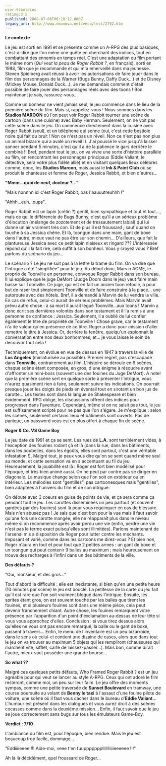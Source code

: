```yaml
---
user:Séboldies
rating:3.5
published: 2008-07-06T06:28:12.000Z
legacy_url: http://www.emunova.net/veda/test/2792.htm
---
```

**Le contexte**  

  

Le jeu est sorti en 1991 et se présente comme un A-RPG des plus basiques, c'est-à-dire que l'on mène une quête en cherchant des indices, tout en combattant des ennemis en temps réel. C'est une adaptation du film portant le même nom (_Qui veut la peau de Roger Rabbit ?_, en français), sorti en 1988, film que je recommande et qui m'a emerveillé dans ma jeunesse. Steven Spielberg avait réussi à avoir les autorisations de faire jouer dans le film des personnages de la Warner (Bugs Bunny, Daffy Duck...) et de Disney (Mickey Mouse, Donald Duck...). Je me demandais comment c'était possible de faire jouer des personnages réels avec des toons ! Bon maintenant je sais, rassurez-vous...  

  

Comme un bonheur ne vient jamais seul, le jeu commence dans le lieu de la première scène du film. Mais si, rappelez-vous ! Nous sommes dans les **Studios MAROON** où l'on peut voir Roger Rabbit tourner une scène de cartoon (dans une cuisine) avec Baby Herman. Seulement, on ne voit pas cette scène dans le jeu. On commence directement dans la cuisine avec Roger Rabbit (seul), et un téléphone qui sonne (oui, c'est cette bestiole noire qui fait du bruit ! Non ce n'est pas un réveil. Non ce n'est pas non plus un animal bizarre qui a avalé un réveil !). J'ai poussé le vice jusqu'à laisser sonner pendant 5 minutes, c'est qu'il a de la patience le gars derrière le combiné !! Bref, pendant tout le jeu, on va vivre une sorte d'histoire parallèle au film, en rencontrant les personnages principaux (Eddie Valiant, le détective, sera votre plus fidèle allié) et en visitant quelques lieux célèbres comme, donc, les **Studios Maroon**, mais aussi le **Ink & Paint Club** où se produit la chanteuse et femme de Roger, Jessica Rabbit, et bien d'autres...  

  

  

**"Mmm...quoi de neuf, docteur ?..."**  

  

"Mais nonnnn ici c'est Roger Rabbit, pas l'aauuutreuhhh !"  

"Ahhh...euh...oups".  

  

Roger Rabbit est un lapin (crétin ?) gentil, bien sympathique et tout et tout..., mais ce qui le différencie de Bugs Bunny, c'est qu'il a un sérieux problème d'élocution (mélange de zozotement et de tressautement labial) qui lui donne un air vraiment très con. Et de plus il est froussard ; sauf quand on touche à sa Jessica chérie. Et là, toongun dans une main, gant de boxe dans l'autre, mieux vaut ne pas être sur son chemin... D'ailleurs, que fait la plantureuse Jessica avec ce petit lapin niaiseux et ringard ??? L'intéressée répond qu'il la fait rire, cela suffit à son bonheur. Vous y croyez vous ? Bref parlons du scénario du jeu...  

  

Le scénario ? Le jeu ne suit pas à la lettre la trame du film. On va dire que l'intrigue a été "simplifiée" pour le jeu. Au début donc, Marvin ACME, le proprio de Toonville en personne, convoque Roger Rabbit dans son bureau. Il lui explique que le juge DeMort (Judge Doom dans le jeu) veut faire main basse sur Toonville. Ce juge, qui est en fait un ancien toon refoulé, a pour but de raser tout simplement Toonville et de faire construire à la place... une autoroute avec des hôtels. Bref, il a demandé à Marvin de lui vendre la ville. En cas de refus, celui-ci aurait de sérieux problèmes. Mais Marvin avait prévu autre chose : à sa mort il aurait légué Toonville...aux toons ! Marvin a donc écrit ses dernières volontés dans son testament et il l'a remis à une personne de confiance : Jessica. Seulement, il a oublié de lui confier également le titre de propriété de Toonville ! Chose grave, car le testament n'a de valeur qu'en présence de ce titre. Roger a donc pour mission d'aller remettre le titre à Jessica. Or, derrière la fenêtre, quelqu'un espionnait la conversation entre nos deux bonhommes, et... je vous laisse le soin de decouvrir tout cela !  

  

Techniquement, on évolue en vue de dessus en 1947 à travers la ville de **Los Angeles** (miniaturisée au possible). Premier regret, pas d'escapade dans **Toonville**, contrairement au film. L'histoire se déroule en 6 scènes, chaque scène étant composée, en gros, d'une énigme à résoudre avant d'affronter un mini-boss (souvent une des fouines du Juge DeMort). A noter que la première scène sert en quelque sorte à présenter l'intrigue, vous n'aurez quasiment rien à faire, seulement suivre les indications. On pourrait presque jouer les doigts de pieds en éventail tout en sirotant un bon jus de carotte... Les textes sont dans la langue de Shakespeare et bien évidemment, RPG oblige, les discussions offrent des indices pour progresser dans l'aventure. Cependant, même si on ne saisit pas tout, le jeu est suffisamment scripté pour ne pas que l'on s'égare. Je m'explique : selon les scènes, seulement certains lieux et bâtiments sont ouverts. Pas de panique, un password vous est en plus offert à chaque fin de scène.  

  

  

**Roger & Co. VS Game Boy**  

  

Le jeu date de 1991 et ça se sent. Les rues de **L.A.** sont terriblement vides, à l'exception des fouines rodant çà et là (dans la rue, dans les bâtiments, dans les poubelles, dans les égoûts, elles sont partout, c'est une véritable infestation !). Malgré tout, je peux vous dire qu'on se sent quand même seul au monde, et cette sensation va en s'accentuant au fil du jeu. Heureusement, la jouabilité est là : Roger est fort bien modélisé pour l'époque, et très bien animé aussi. On ne peut par contre pas se diriger en diagonale. La musique change selon que l'on soit en extérieur ou en intérieur. Les mélodies sont "gentilles", pas cartoonesques mais "gentilles", bien adaptées à l'univers du film et de son intrigue.  

  

On débute avec 3 coeurs en guise de points de vie, et ça sera comme ça pendant tout le jeu. Les carottes disséminées un peu partout (et souvent gardées par des fouines) sont là pour vous requinquer en cas de blessure. Mais n'en abusez pas ! Je sais que c'est bon pour la vue mais il faut savoir qu'une fois une carotte mangée, elle ne réapparaît plus dans le niveau même si on recommence après avoir perdu une vie (enfin, perdre une vie n'est pas le terme exact puisqu'elles sont illimitées). Parlons maintenant de l'arsenal mis à disposition de Roger pour lutter contre les méchants. Imposant et varié, comme dans les cartoons me direz-vous ? Et bien non, Roger n'aura en tout et pour tout que 2 petites armes : un gant de boxe et un toongun qui peut contenir 9 balles au maximum ; mais heureusement on trouve des recharges à l'infini dans un des bâtiments de la ville.  

  

  

**Des défauts ?**  

  

"Oui, monsieur, et des gros..."  

  

Tout d'abord la difficulté : elle est inexistante, si bien qu'en une petite heure (10 minutes par scène) le jeu est bouclé. La petitesse de la carte du jeu fait qu'il est rare que l'on soit vraiment bloqué dans l'intrigue. Ensuite, les sprites étant gros, on est souvent touché par les balles que tirent les fouines, et si plusieurs fouines sont dans une même pièce, cela peut devenir franchement chiant. Autre chose, les fouines remarquent votre présence par l'apparition d'un point d'exclamation au-dessus de leur tête si vous vous approchez d'elles. Conclusion : si vous tirez dessus alors qu'elles ne vous ont pas encore remarqué, la balle ou le gant de boxe, passent à travers... Enfin, le menu de l'inventaire est un peu bizarroïde, dans le sens où celui-ci contient une dizaine de cases, alors que dans tout le jeu on va trouver au maximum 5 objets qui les rempliront (chaussures qui marchent vite, sifflet, carte de laissez-passer...). Mais bon, comme dirait l'autre, mieux vaut posséder une grande bourse...  

  

  

**So what ??**  

  

Malgré ces quelques petits défauts, Who Framed Roger Rabbit ? est un jeu agréable pour qui veut se lancer au style A-RPG. Ceux qui ont adoré le film resteront, comme moi, un peu sur leur faim. Le jeu offre des moments sympas, comme une petite traversée de **Sunset Boulevard** en tramway, une course poursuite au volant de **Benny le taxi** à l'assaut d'une fouine pilote de voiture, une scène où il faut vous cacher dans le bureau d'**Eddie Valiant**... L'humour est présent dans les dialogues et vous aurez droit à des scènes cocasses comme dans la deuxième mission... Enfin, il faut savoir que le jeu se joue correctement sans bugs sur tous les émulateurs Game-Boy.  

  

  

**Verdict : 7/10**  

  

L'ambiance du film est, pour l'époque, bien rendue. Mais le jeu est beaucoup trop facile, dommage...  

  

  

"Eddiiiieeee !!! Aide-moi, veee t'en fuupppppppllllllliiiieeeeee !!!"  

Ah là là décidément, quel froussard ce Roger...